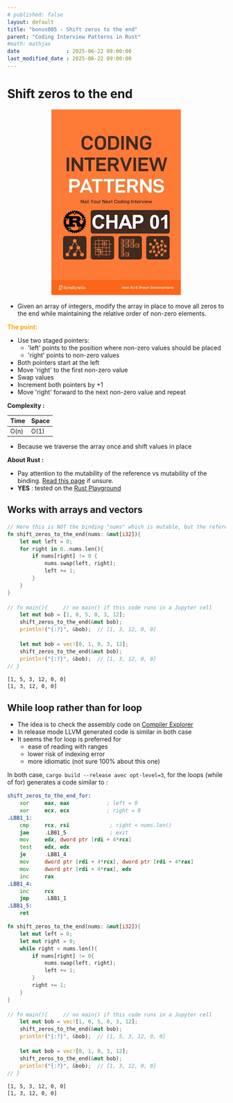 ```yaml
---
# published: false
layout: default
title: "bonus005 - Shift zeros to the end"
parent: "Coding Interview Patterns in Rust"
#math: mathjax
date               : 2025-06-22 09:00:00
last_modified_date : 2025-06-22 09:00:00
---
```


# Shift zeros to the end

<div align="center">
<img src="../assets/chap_01.webp" alt="" width="300" loading="lazy"/>
</div>

* Given an array of integers, modify the array in place to move all zeros to the end while maintaining the relative order of non-zero elements.

<span style="color:orange"><b>The point:</b></span>    
* Use two staged pointers:
    * 'left' points to the position where non-zero values should be placed
    * 'right' points to non-zero values
* Both pointers start at the left
* Move 'right' to the first non-zero value
* Swap values
* Increment both pointers by +1
* Move 'right' forward to the next non-zero value and repeat

**Complexity :**

| Time | Space |
|------|-------|
| O(n) | O(1)  |

* Because we traverse the array once and shift values in place






**About Rust :**
* Pay attention to the mutability of the reference vs mutability of the binding. [Read this page](https://www.40tude.fr/docs/06_programmation/rust/004_mutability/mutability_us.html) if unsure.
* **YES** : tested on the [Rust Playground](https://play.rust-lang.org/)


<!-- <span style="color:red"><b>TODO : </b></span> 
* Add comments in the source code        
 -->


<!-- * <span style="color:lime"><b>Preferred solution?</b></span>      -->





## Works with arrays and vectors 


```rust
// Here this is NOT the binding "nums" which is mutable, but the reference which allow us to modify the memory it points to
fn shift_zeros_to_the_end(nums: &mut[i32]){
    let mut left = 0;
    for right in 0..nums.len(){
        if nums[right] != 0 {
            nums.swap(left, right);
            left += 1;
        }
    }
}

// fn main(){     // no main() if this code runs in a Jupyter cell 
    let mut bob = [1, 0, 5, 0, 3, 12];
    shift_zeros_to_the_end(&mut bob);
    println!("{:?}", &bob);  // [1, 3, 12, 0, 0]
    
    let mut bob = vec![0, 1, 0, 3, 12];
    shift_zeros_to_the_end(&mut bob);
    println!("{:?}", &bob);  // [1, 3, 12, 0, 0]
// }
```

    [1, 5, 3, 12, 0, 0]
    [1, 3, 12, 0, 0]


## While loop rather than for loop
* The idea is to check the assembly code on [Compiler Explorer](https://godbolt.org/)
* In release mode LLVM generated code is similar in both case
* It seems the for loop is preferred for 
    * ease of reading with ranges
    * lower risk of indexing error
    * more idiomatic (not sure 100% about this one)

In both case, `cargo build --release avec opt-level=3`, for the loops (while of for) generates a code similar to : 

```asm
shift_zeros_to_the_end_for:
    xor     eax, eax            ; left = 0
    xor     ecx, ecx            ; right = 0
.LBB1_1:
    cmp     rcx, rsi             ; right < nums.len()
    jae     .LBB1_5              ; exit
    mov     edx, dword ptr [rdi + 4*rcx]
    test    edx, edx
    je      .LBB1_4
    mov     dword ptr [rdi + 4*rcx], dword ptr [rdi + 4*rax]
    mov     dword ptr [rdi + 4*rax], edx
    inc     rax
.LBB1_4:
    inc     rcx
    jmp     .LBB1_1
.LBB1_5:
    ret
```


```rust
fn shift_zeros_to_the_end(nums: &mut[i32]){    
    let mut left = 0;
    let mut right = 0;
    while right < nums.len(){
        if nums[right] != 0{
            nums.swap(left, right);
            left += 1;
        }
        right += 1;
    }
}

// fn main(){     // no main() if this code runs in a Jupyter cell 
    let mut bob = vec![1, 0, 5, 0, 3, 12];
    shift_zeros_to_the_end(&mut bob);
    println!("{:?}", &bob);  // [1, 5, 3, 12, 0, 0]

    let mut bob = vec![0, 1, 0, 3, 12];
    shift_zeros_to_the_end(&mut bob);
    println!("{:?}", &bob);  // [1, 3, 12, 0, 0]
// }
```

    [1, 5, 3, 12, 0, 0]
    [1, 3, 12, 0, 0]

